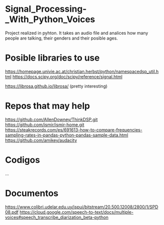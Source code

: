 # Signal_Processing-_With_Python_Voices
Project realized in pyhton. It takes an audio file and analices how many people are talking, their genders and their posible ages.

# Posible libraries to use
https://homepage.univie.ac.at/christian.herbst/python/namespacedsp_util.html
https://docs.scipy.org/doc/scipy/reference/signal.html

https://librosa.github.io/librosa/    (pretty interesting)

# Repos that may help
https://github.com/AllenDowney/ThinkDSP.git
https://github.com/ismir/ismir-home.git
https://steakrecords.com/es/691613-how-to-compare-frequencies-sampling-rates-in-pandas-python-pandas-sample-data.html
https://github.com/amikey/audacity
# Codigos
...
# Documentos
https://www.colibri.udelar.edu.uy/jspui/bitstream/20.500.12008/2800/1/SPD08.pdf
https://cloud.google.com/speech-to-text/docs/multiple-voices#speech_transcribe_diarization_beta-python
